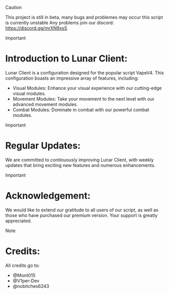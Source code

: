 > [!CAUTION]
> This project is still in beta, many bugs and problemes may occur this script is currently unstable
> Any problems join our discord: https://discord.gg/mrXN9xsS



> [!IMPORTANT] 
# Introduction to Lunar Client:

Lunar Client is a configuration designed for the popular script VapeV4. This configuration boasts an impressive array of features, including:

- Visual Modules: Enhance your visual experience with our cutting-edge visual modules.
- Movement Modules: Take your movement to the next level with our advanced movement modules.
- Combat Modules: Dominate in combat with our powerful combat modules.

> [!IMPORTANT]
  
# Regular Updates:

We are committed to continuously improving Lunar Client, with weekly updates that bring exciting new features and numerous enhancements.

> [!IMPORTANT] 
 
# Acknowledgement:

We would like to extend our gratitude to all users of our script, as well as those who have purchased our premium version. Your support is greatly appreciated.

> [!NOTE]

# Credits:

All credits go to:

- @Mont015
- @V1per-Dev
- @nobitches6243



